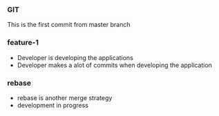 ### GIT
This is the first commit from master branch

### feature-1
* Developer is developing the applications
* Developer makes a alot of commits when developing the application

### rebase
* rebase is another merge strategy
* development in progress